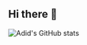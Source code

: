 ## Hi there 👋

![Adid's GitHub stats](https://github-readme-stats.vercel.app/api?username=AdidSS&show_icons=true&theme=dark)
